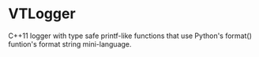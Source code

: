 VTLogger
========

C++11 logger with type safe printf-like functions that use Python's format() funtion's format string mini-language.
